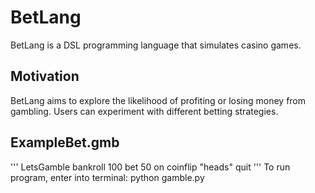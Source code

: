 # BetLang
BetLang is a DSL programming language that simulates casino games.

## Motivation
BetLang aims to explore the likelihood of profiting or losing money from gambling. Users can experiment with different betting strategies.

## ExampleBet.gmb
''' LetsGamble
  bankroll 100
  bet 50 on coinflip "heads"
quit
'''
To run program, enter into terminal: python gamble.py
